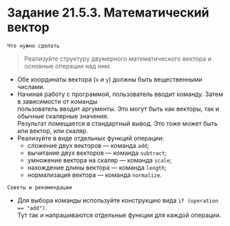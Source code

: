 # Задание 21.5.3. Математический вектор

`Что нужно сделать`
> Реализуйте структуру двумерного математического вектора и основные операции над ним. <br>

* Обе координаты вектора (`x` и `y`) должны быть вещественными числами.
* Начиная работу с программой, пользователь вводит команду. Затем в зависимости от команды <br>
  пользователь вводит аргументы. Это могут быть как векторы, так и обычные скалярные значения.<br>
  Результат помещается в стандартный вывод. Это тоже может быть или вектор, или скаляр.
* Реализуйте в виде отдельных функций операции:
    * сложение двух векторов — команда `add`;
    * вычитание двух векторов — команда `subtract`;
    * умножение вектора на скаляр — команда `scale`;
    * нахождение длины вектора — команда `length`;
    * нормализация вектора — команда `normalize`.

`Советы и рекомендации`

* Для выбора команды используйте конструкцию вида `if (operation == "add")`.<br>
  Тут так и напрашиваются отдельные функции для каждой операции.